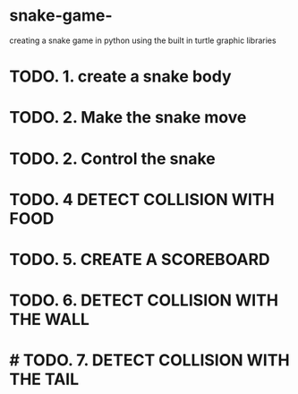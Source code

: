 # snake-game-
creating a snake game in python using the built in turtle graphic libraries 

# TODO. 1. create a snake body 

# TODO. 2. Make the snake move

# TODO. 2. Control the snake 

# TODO. 4 DETECT COLLISION WITH FOOD 

# TODO. 5. CREATE A SCOREBOARD 

# TODO. 6. DETECT COLLISION WITH THE WALL 

# # TODO. 7. DETECT COLLISION WITH THE TAIL 

